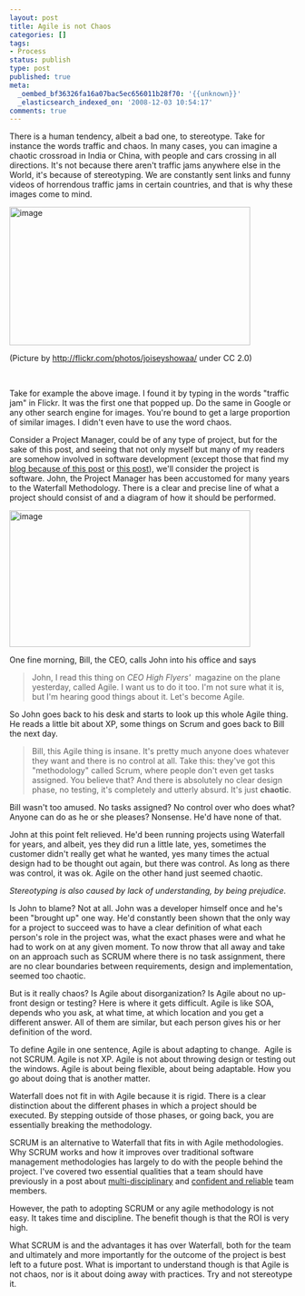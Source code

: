 ```yaml
---
layout: post
title: Agile is not Chaos
categories: []
tags:
- Process
status: publish
type: post
published: true
meta:
  _oembed_bf36326fa16a07bac5ec656011b28f70: '{{unknown}}'
  _elasticsearch_indexed_on: '2008-12-03 10:54:17'
comments: true
---
```

<p>There is a human tendency, albeit a bad one, to stereotype. Take for instance the words traffic and chaos. In many cases, you can imagine a chaotic crossroad in India or China, with people and cars crossing in all directions. It's not because there aren't traffic jams anywhere else in the World, it's because of stereotyping. We are constantly sent links and funny videos of horrendous traffic jams in certain countries, and that is why these images come to mind.&#160; </p>  <p><a href="http://www.hadihariri.com/blogengine/image.axd?picture=WindowsLiveWriter/AgileisnotChaos_98A3/image_2.png"><img style="border-width:0;" height="244" alt="image" src="http://www.hadihariri.com/blogengine/image.axd?picture=WindowsLiveWriter/AgileisnotChaos_98A3/image_thumb.png" width="424" border="0" /></a> </p>  <p>(Picture by <a title="http://flickr.com/photos/joiseyshowaa/" href="http://flickr.com/photos/joiseyshowaa/">http://flickr.com/photos/joiseyshowaa/</a> under CC 2.0)</p>  <p>&#160;</p>  <p>Take for example the above image. I found it by typing in the words &quot;traffic jam&quot; in Flickr. It was the first one that popped up. Do the same in Google or any other search engine for images. You're bound to get a large proportion of similar images. I didn't even have to use the word chaos. </p>  <p>Consider a Project Manager, could be of any type of project, but for the sake of this post, and seeing that not only myself but many of my readers are somehow involved in software development (except those that find my <a href="http://blogs.imeta.co.uk/HHariri/archive/2008/09/24/preventing-outlook-marking-days-with-appointments-as-bold-a-doh.aspx">blog because of this post</a> or <a href="http://blogs.imeta.co.uk/HHariri/archive/2008/09/25/error-creating-network-connections-under-xp.unable-to-create-connection.-insufficient.aspx">this post</a>), we'll consider the project is software. John, the Project Manager has been accustomed for many years to the Waterfall Methodology. There is a clear and precise line of what a project should consist of and a diagram of how it should be performed. </p>  <p><a href="http://www.hadihariri.com/blogengine/image.axd?picture=WindowsLiveWriter/AgileisnotChaos_98A3/image_4.png"><img style="border-width:0;" height="241" alt="image" src="http://www.hadihariri.com/blogengine/image.axd?picture=WindowsLiveWriter/AgileisnotChaos_98A3/image_thumb_1.png" width="424" border="0" /></a> </p>  <p>One fine morning, Bill, the CEO, calls John into his office and says</p>  <blockquote>   <p>John, I read this thing on <em>CEO High Flyers'&#160; </em>magazine on the plane yesterday, called Agile. I want us to do it too. I'm not sure what it is, but I'm hearing good things about it. Let's become Agile. </p> </blockquote>  <p>So John goes back to his desk and starts to look up this whole Agile thing. He reads a little bit about XP, some things on Scrum and goes back to Bill the next day. </p>  <blockquote>   <p>Bill, this Agile thing is insane. It's pretty much anyone does whatever they want and there is no control at all. Take this: they've got this &quot;methodology&quot; called Scrum, where people don't even get tasks assigned. You believe that? And there is absolutely no clear design phase, no testing, it's completely and utterly absurd. It's just <strong>chaotic</strong>. </p> </blockquote>  <p>Bill wasn't too amused. No tasks assigned? No control over who does what? Anyone can do as he or she pleases? Nonsense. He'd have none of that. </p>  <p>John at this point felt relieved. He'd been running projects using Waterfall for years, and albeit, yes they did run a little late, yes, sometimes the customer didn't really get what he wanted, yes many times the actual design had to be thought out again, but there was control. As long as there was control, it was ok. Agile on the other hand just seemed chaotic. </p>  <p><em>Stereotyping is also caused by lack of understanding, by being prejudice.</em> </p>  <p>Is John to blame? Not at all. John was a developer himself once and he's been &quot;brought up&quot; one way. He'd constantly been shown that the only way for a project to succeed was to have a clear definition of what each person's role in the project was, what the exact phases were and what he had to work on at any given moment. To now throw that all away and take on an approach such as SCRUM where there is no task assignment, there are no clear boundaries between requirements, design and implementation, seemed too chaotic. </p>  <p>But is it really chaos? Is Agile about disorganization? Is Agile about no up-front design or testing? Here is where it gets difficult. Agile is like SOA, depends who you ask, at what time, at which location and you get a different answer. All of them are similar, but each person gives his or her definition of the word. </p>  <p>To define Agile in one sentence, Agile is about adapting to change.&#160; Agile is not SCRUM. Agile is not XP. Agile is not about throwing design or testing out the windows. Agile is about being flexible, about being adaptable. How you go about doing that is another matter. </p>  <p>Waterfall does not fit in with Agile because it is rigid. There is a clear distinction about the different phases in which a project should be executed. By stepping outside of those phases, or going back, you are essentially breaking the methodology. </p>  <p>SCRUM is an alternative to Waterfall that fits in with Agile methodologies. Why SCRUM works and how it improves over traditional software management methodologies has largely to do with the people behind the project. I've covered two essential qualities that a team should have previously in a post about <a href="http://blogs.imeta.co.uk/HHariri/archive/2008/10/23/scrum-is-about-wearing-multiple-hats.aspx">multi-disciplinary</a> and <a href="http://blogs.imeta.co.uk/HHariri/archive/2008/10/17/scrum-is-a-projection-of-oneself.aspx">confident and reliable</a> team members. </p>  <p>However, the path to adopting SCRUM or any agile methodology is not easy. It takes time and discipline. The benefit though is that the ROI is very high. </p>  <p>What SCRUM is and the advantages it has over Waterfall, both for the team and ultimately and more importantly for the outcome of the project is best left to a future post. What is important to understand though is that Agile is not chaos, nor is it about doing away with practices. Try and not stereotype it. </p>
